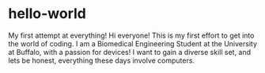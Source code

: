 # hello-world
My first attempt at everything!
Hi everyone! This is my first effort to get into the world of coding.
I am a Biomedical Engineering Student at the University at Buffalo, with a passion for devices!
I want to gain a diverse skill set, and lets be honest, everything these days involve computers.
